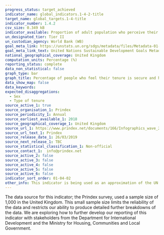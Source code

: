 ```yaml
---
progress_status: target_achieved
indicator_name: global_indicators.1-4-2-title
target_name: global_targets.1-4-title
indicator_number: 1.4.2
csv_size: 0.349 kB
indicator_available: Proportion of adult population who perceive their rights to land as secure and have legal documentation, by sex and type of tenure
un_designated_tier: Tier II
un_custodian_agency: World Bank (WB)
goal_meta_link: https://unstats.un.org/sdgs/metadata/files/Metadata-01-04-02.pdf
goal_meta_link_text: United Nations Sustainable Development Goals Metadata (PDF 4.0 MB)
national_geographical_coverage: United Kingdom
computation_units: Percentage (%)
reporting_status: complete
data_non_statistical: false
graph_type: bar
graph_title: Percentage of people who feel their tenure is secure and have legal documentation
data_show_map: false
data_keywords:  
expected_disaggregations:
  - Sex
  - Type of tenure
source_active_1: true
source_organisation_1: Prindex 
source_periodicity_1: Annual 
source_earliest_available_1: 2018
source_geographical_coverage_1: United Kingdom 
source_url_1: https://www.prindex.net/documents/166/Infographics_wave_2.pdf
source_url_text_1: Prindex 
source_release_date_1: 26/03/2019
source_next_release_1: TBC
source_statistical_classification_1: Non-official
source_contact_1:  info@prindex.net
source_active_2: false
source_active_3: false
source_active_4: false
source_active_5: false
source_active_6: false
indicator_sort_order: 01-04-02
other_info: This indicator is being used as an approximation of the UN SDG Indicator. Where possible, we will work to identify or develop UK data to meet the global indicator specification. This indicator has been identified in collaboration with topic experts.
---
```

The data source for this indicator; the Prindex survey, used a sample size of 1,000 in the United Kingdom. This small sample size limits the reliability of the data and restricts our ability to produce detailed further breakdowns of the data. We are exploring how to further develop our reporting of this indicator with stakeholders from the Department for International Development and the Ministry for Housing, Communities and Local Government.
